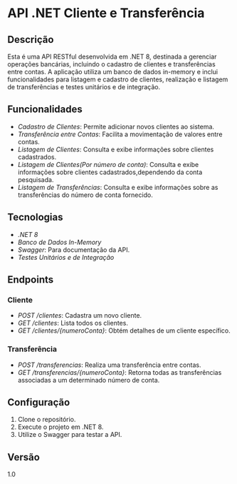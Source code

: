 # API .NET Cliente e Transferência

## Descrição

Esta é uma API RESTful desenvolvida em .NET 8, destinada a gerenciar operações bancárias, incluindo o cadastro de clientes e transferências entre contas. A aplicação utiliza um banco de dados in-memory e inclui funcionalidades para listagem e cadastro de clientes, realização e listagem de transferências e testes unitários e de integração.

## Funcionalidades

- *Cadastro de Clientes*: Permite adicionar novos clientes ao sistema.
- *Transferência entre Contas*: Facilita a movimentação de valores entre contas.
- *Listagem de Clientes*: Consulta e exibe informações sobre clientes cadastrados.
- *Listagem de Clientes(Por número de conta)*: Consulta e exibe informações sobre clientes cadastrados,dependendo da conta pesquisada.
- *Listagem de Transferências*: Consulta e exibe informações sobre as transferências do número de conta fornecido.

## Tecnologias

- *.NET 8*
- *Banco de Dados In-Memory*
- *Swagger*: Para documentação da API.
- *Testes Unitários e de Integração*

## Endpoints

### Cliente

- *POST /clientes*: Cadastra um novo cliente.
- *GET /clientes*: Lista todos os clientes.
- *GET /clientes/{numeroConta}*: Obtém detalhes de um cliente específico.

### Transferência

- *POST /transferencias*: Realiza uma transferência entre contas.
- *GET /transferencias/{numeroConta}*: Retorna todas as transferências associadas a um determinado número de conta.

## Configuração

1. Clone o repositório.
2. Execute o projeto em .NET 8.
3. Utilize o Swagger para testar a API.

## Versão

1.0
